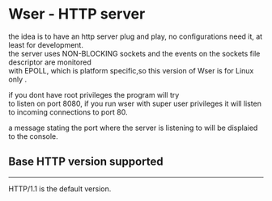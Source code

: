# Wser - HTTP server 

the idea is to have an http server plug and play, no configurations need it, at least for development.  
the server uses NON-BLOCKING sockets and the events on the sockets file descriptor are monitored   
with EPOLL, which is platform specific,so this version of Wser is for Linux only .

if you dont have root privileges the program will try  
to listen on port 8080, if you run wser with super user privileges it will listen  
to incoming connections to port 80.

a message stating the port where the server is listening to will be displaied to  the console.


## Base HTTP version supported
---
HTTP/1.1 is the default version.



